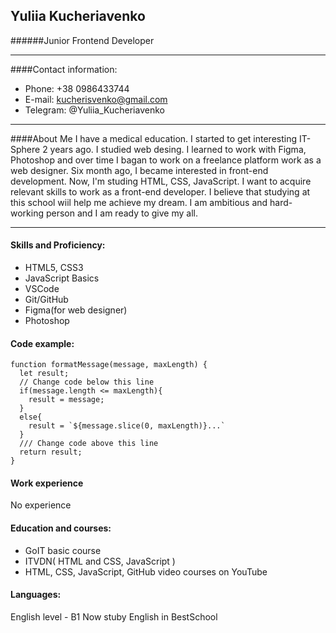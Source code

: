 ## Yuliia Kucheriavenko
######Junior Frontend Developer
********* 
####Contact information:
* Phone: +38 0986433744
* E-mail: kucherisvenko@gmail.com
* Telegram: @Yuliia_Kucheriavenko
********* 
####About Me
I have a medical education. I started to get interesting IT-Sphere 2 years ago. I studied web desing. I learned to work with Figma, Photoshop and over time I bagan to work on a freelance platform work as a web designer. Six month ago, I became interested in front-end development. 
Now, I'm studing HTML, CSS, JavaScript. I want to acquire relevant skills to work as a front-end developer. 
I believe that studying at this school wiil help me achieve my dream. 
I am ambitious and hard-working person and I am ready to give my all.  
********* 
#### Skills and Proficiency:
* HTML5, CSS3
* JavaScript Basics
* VSCode
* Git/GitHub
* Figma(for web designer)
* Photoshop
#### Code example:
```
function formatMessage(message, maxLength) {
  let result;
  // Change code below this line
  if(message.length <= maxLength){
    result = message;
  }
  else{
    result = `${message.slice(0, maxLength)}...`
  }
  /// Change code above this line
  return result;
}
```
#### Work experience
No experience
#### Education and courses:
* GoIT basic course
* ITVDN( HTML and CSS, JavaScript )
* HTML, CSS, JavaScript, GitHub video courses on YouTube
#### Languages:
English level - B1
Now stuby English in BestSchool 

